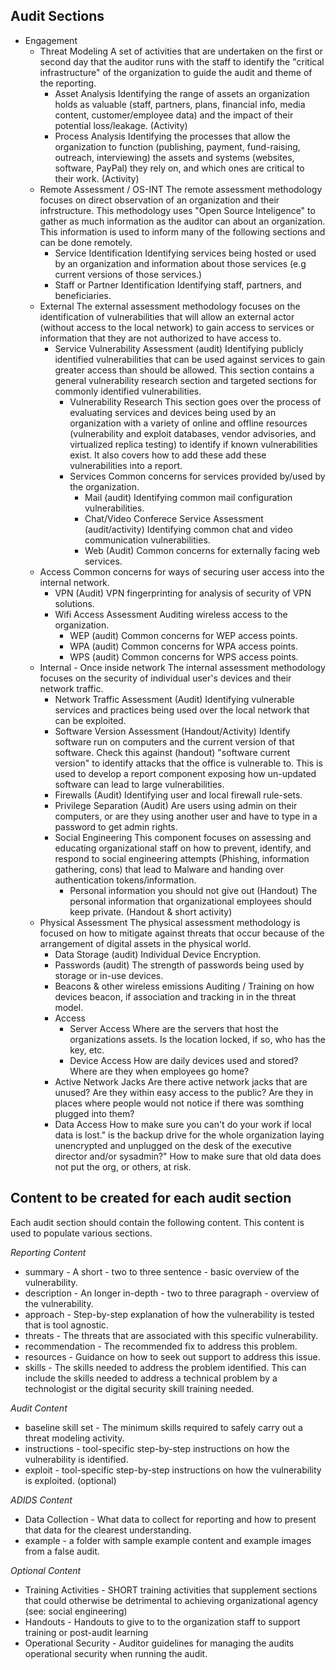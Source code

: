 ## Audit Sections

  * Engagement
    * Threat Modeling
A set of activities that are undertaken on the first or second day that the auditor runs with the staff to identify the "critical infrastructure" of the organization to guide the audit and theme of the reporting.
      * Asset Analysis
Identifying the range of assets an organization holds as valuable (staff, partners, plans, financial info, media content, customer/employee data)  and the impact of their potential loss/leakage. (Activity)
      * Process Analysis
Identifying the processes that allow the organization to function (publishing, payment, fund-raising, outreach, interviewing) the assets and systems (websites, software, PayPal) they rely on, and which ones are critical to their work. (Activity)
    * Remote Assessment / OS-INT
The remote assessment methodology focuses on direct observation of an organization and their infrstructure. This methodology uses "Open Source Inteligence" to gather as much information as the auditor can about an organization. This information is used to inform many of the following sections and can be done remotely. 
      * Service Identification
Identifying services being hosted or used by an organization and information about those services (e.g current versions of those services.)
      * Staff or Partner Identification
Identifying staff, partners, and beneficiaries.
    * External
The external assessment methodology focuses on the identification of vulnerabilities that will allow an external actor (without access to the local network) to gain access to services or information that they are not authorized to have access to.
      * Service Vulnerability Assessment (audit)
Identifying publicly identified vulnerabilities that can be used against services to gain greater access than should be allowed. This section contains a general vulnerability research section and targeted sections for commonly identified vulnerabilities.
        * Vulnerability Research
This section goes over the process of evaluating services and devices being used by an organization with a variety of online and offline resources (vulnerability and exploit databases, vendor advisories, and virtualized replica testing) to identify if known vulnerabilities exist. It also covers how to add these add these vulnerabilities into a report.
        * Services
Common concerns for services provided by/used by the organization.
          * Mail (audit)
Identifying common mail configuration vulnerabilities.
          * Chat/Video Conferece Service Assessment (audit/activity)
Identifying common chat and video communication vulnerabilities.
          * Web (Audit)
Common concerns for externally facing web services.
    * Access
	  Common concerns for ways of securing user access into the internal network.
        * VPN (Audit)
VPN fingerprinting for analysis of security of VPN solutions.
        * Wifi Access Assessment
Auditing wireless access to the organization.
          * WEP (audit)
Common concerns for WEP access points.
          * WPA (audit)
Common concerns for WPA access points.
          * WPS (audit)
Common concerns for WPS access points.
    * Internal - Once inside network
The internal assessment methodology focuses on the security of individual user's devices and their network traffic.
      * Network Traffic Assessment (Audit)
Identifying vulnerable services and practices being used over the local network that can be exploited.
      * Software Version Assessment (Handout/Activity)
Identify software run on computers and the current version of that software. Check this against (handout) "software current version" to identify attacks that the office is vulnerable to. This is used to develop a report component exposing how un-updated software can lead to large vulnerabilities.
      * Firewalls (Audit)
Identifying user and local firewall rule-sets.
      * Privilege Separation (Audit)
Are users using admin on their computers, or are they using another user and have to type in a password to get admin rights.
      * Social Engineering
This component focuses on assessing and educating organizational staff on how to prevent, identify, and respond to social engineering attempts (Phishing, information gathering, cons) that lead to Malware and handing over authentication tokens/information.
        * Personal information you should not give out (Handout)
The personal information that organizational employees should keep private. (Handout & short activity)
    * Physical Assessment
The physical assessment methodology is focused on how to mitigate against threats that occur because of the arrangement of digital assets in the physical world.
      * Data Storage (audit)
Individual Device Encryption.
      * Passwords (audit)
The strength of passwords being used by storage or in-use devices.
      * Beacons & other wireless emissions
Auditing / Training on how devices beacon, if association and tracking in in the threat model.
      * Access
	    * Server Access
Where are the servers that host the organizations assets. Is the location locked, if so, who has the key, etc.
        * Device Access
How are daily devices used and stored? Where are they when employees go home? 
      * Active Network Jacks
Are there active network jacks that are unused? Are they within easy access to the public? Are they in places where people would not notice if there was somthing plugged into them?
      * Data Access
How to make sure you can't do your work if local data is lost." is the backup drive for the whole organization laying unencrypted and unplugged on the desk of the executive director and/or sysadmin?" How to make sure that old data does not put the org, or others, at risk.

## Content to be created for each audit section

Each audit section should contain the following content. This content is used to populate various sections.

*Reporting Content*
  * summary - A short - two to three sentence - basic overview of the vulnerability.
  * description - An longer in-depth - two to three paragraph - overview of the vulnerability.
  * approach - Step-by-step explanation of how the vulnerability is tested that is tool agnostic.
  * threats - The threats that are associated with this specific vulnerability.
  * recommendation - The recommended fix to address this problem. 
  * resources - Guidance on how to seek out support to address this issue.
  * skills - The skills needed to address the problem identified. This can include the skills needed to address a technical problem by a technologist or the digital security skill training needed.

*Audit Content*
  * baseline skill set - The minimum skills required to safely carry out a threat modeling activity.
  * instructions - tool-specific step-by-step instructions on how the vulnerability is identified.
  * exploit - tool-specific step-by-step instructions on how the vulnerability is exploited. (optional)

*ADIDS Content*
  * Data Collection - What data to collect for reporting and how to present that data for the clearest understanding.
  * example - a folder with sample example content and example images from a false audit.

*Optional Content*
  * Training Activities - SHORT training activities that supplement sections that could otherwise be detrimental to achieving organizational agency (see: social engineering)
  * Handouts - Handouts to give to to the organization staff to support training or post-audit learning
  * Operational Security - Auditor guidelines for managing the audits operational security when running the audit.
